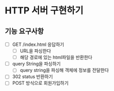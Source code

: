 # HTTP 서버 구현하기

## 기능 요구사항
- [ ] GET /index.html 응답하기
    - [ ] URL을 파싱한다
    - [ ] 해당 경로에 있는 html파일을 반환한다
- [ ] query String을 파싱하기
    - [ ] query string을 파싱해 객체에 정보를 전달한다
- [ ] 302 status 반환하기
- [ ] POST 방식으로 회원가입하기